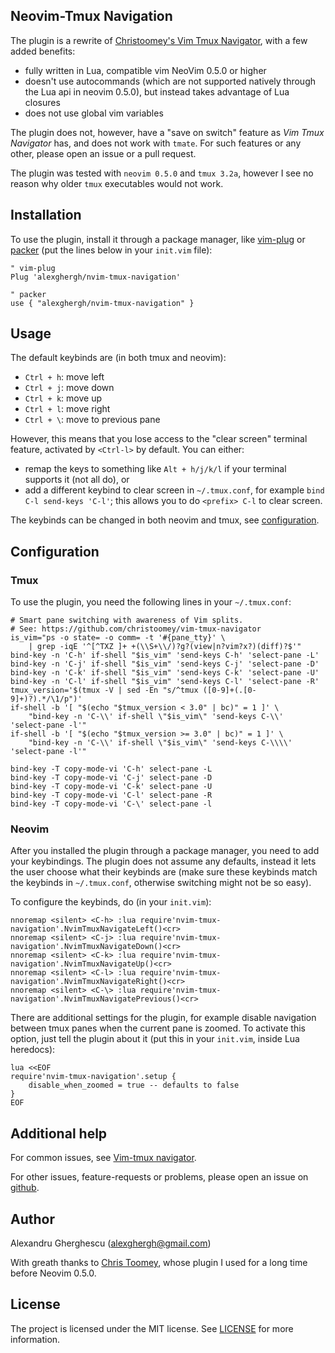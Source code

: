 Neovim-Tmux Navigation
--------------------------------------------------------------------------------

The plugin is a rewrite of [Christoomey's Vim Tmux Navigator](https://github.com/christoomey/vim-tmux-navigator), with a few added
benefits:

- fully written in Lua, compatible vim NeoVim 0.5.0 or higher
- doesn't use autocommands (which are not supported natively through the Lua api
in neovim 0.5.0), but instead takes advantage of Lua closures
- does not use global vim variables

The plugin does not, however, have a "save on switch" feature as
_Vim Tmux Navigator_ has, and does not work with `tmate`. For such features or any
other, please open an issue or a pull request.

The plugin was tested with `neovim 0.5.0` and `tmux 3.2a`, however I see no reason
why older `tmux` executables would not work.

## Installation

To use the plugin, install it through a package manager, like [vim-plug](https://github.com/junegunn/vim-plug) or
[packer](https://github.com/wbthomason/packer.nvim) (put the lines below in your `init.vim` file):

```vim
" vim-plug
Plug 'alexghergh/nvim-tmux-navigation'
```

```vim
" packer
use { "alexghergh/nvim-tmux-navigation" }
```

## Usage

The default keybinds are (in both tmux and neovim):
- `Ctrl + h`: move left
- `Ctrl + j`: move down
- `Ctrl + k`: move up
- `Ctrl + l`: move right
- `Ctrl + \`: move to previous pane

However, this means that you lose access to the "clear screen" terminal feature,
activated by `<Ctrl-l>` by default. You can either:
- remap the keys to something like `Alt + h/j/k/l` if your terminal supports it
(not all do), or
- add a different keybind to clear screen in `~/.tmux.conf`, for example
`bind C-l send-keys 'C-l'`; this allows you to do `<prefix> C-l` to clear screen.

The keybinds can be changed in both neovim and tmux, see [configuration](#configuration).

## Configuration

### Tmux

To use the plugin, you need the following lines in your `~/.tmux.conf`:

```tmux
# Smart pane switching with awareness of Vim splits.
# See: https://github.com/christoomey/vim-tmux-navigator
is_vim="ps -o state= -o comm= -t '#{pane_tty}' \
    | grep -iqE '^[^TXZ ]+ +(\\S+\\/)?g?(view|n?vim?x?)(diff)?$'"
bind-key -n 'C-h' if-shell "$is_vim" 'send-keys C-h' 'select-pane -L'
bind-key -n 'C-j' if-shell "$is_vim" 'send-keys C-j' 'select-pane -D'
bind-key -n 'C-k' if-shell "$is_vim" 'send-keys C-k' 'select-pane -U'
bind-key -n 'C-l' if-shell "$is_vim" 'send-keys C-l' 'select-pane -R'
tmux_version='$(tmux -V | sed -En "s/^tmux ([0-9]+(.[0-9]+)?).*/\1/p")'
if-shell -b '[ "$(echo "$tmux_version < 3.0" | bc)" = 1 ]' \
    "bind-key -n 'C-\\' if-shell \"$is_vim\" 'send-keys C-\\'  'select-pane -l'"
if-shell -b '[ "$(echo "$tmux_version >= 3.0" | bc)" = 1 ]' \
    "bind-key -n 'C-\\' if-shell \"$is_vim\" 'send-keys C-\\\\'  'select-pane -l'"

bind-key -T copy-mode-vi 'C-h' select-pane -L
bind-key -T copy-mode-vi 'C-j' select-pane -D
bind-key -T copy-mode-vi 'C-k' select-pane -U
bind-key -T copy-mode-vi 'C-l' select-pane -R
bind-key -T copy-mode-vi 'C-\' select-pane -l
```

### Neovim

After you installed the plugin through a package manager, you need to add your
keybindings. The plugin does not assume any defaults, instead it lets the user
choose what their keybinds are (make sure these keybinds match the keybinds in
`~/.tmux.conf`, otherwise switching might not be so easy).

To configure the keybinds, do (in your `init.vim`):

```vim
nnoremap <silent> <C-h> :lua require'nvim-tmux-navigation'.NvimTmuxNavigateLeft()<cr>
nnoremap <silent> <C-j> :lua require'nvim-tmux-navigation'.NvimTmuxNavigateDown()<cr>
nnoremap <silent> <C-k> :lua require'nvim-tmux-navigation'.NvimTmuxNavigateUp()<cr>
nnoremap <silent> <C-l> :lua require'nvim-tmux-navigation'.NvimTmuxNavigateRight()<cr>
nnoremap <silent> <C-\> :lua require'nvim-tmux-navigation'.NvimTmuxNavigatePrevious()<cr>
```

There are additional settings for the plugin, for example disable navigation
between tmux panes when the current pane is zoomed. To activate this option,
just tell the plugin about it (put this in your `init.vim`, inside Lua heredocs):

```vim
lua <<EOF
require'nvim-tmux-navigation'.setup {
    disable_when_zoomed = true -- defaults to false
}
EOF
```

## Additional help

For common issues, see [Vim-tmux navigator](https://github.com/christoomey/vim-tmux-navigator).

For other issues, feature-requests or problems, please open an issue on [github](https://github.com/alexghergh/nvim-tmux-navigation).

## Author

Alexandru Gherghescu (alexghergh@gmail.com)

With greath thanks to [Chris Toomey](https://github.com/christoomey), whose plugin I used for a long time
before Neovim 0.5.0.

## License

The project is licensed under the MIT license. See [LICENSE](https://github.com/alexghergh/nvim-tmux-navigation/blob/master/LICENSE) for more
information.
